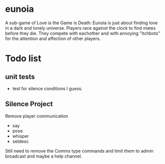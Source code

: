 # eunoia
A sub-game of Love is the Game is Death: Eunoia is just about finding love in a dark and lonely universe.
Players race against the clock to find mates before they die. They compete with
eachother and with annoying "itchbots" for the attention and affection of other
players.


# Todo list

## unit tests

* test for silence conditions I guess.

## Silence Project

Remove player communication
* say
* pose
* whisper
* setdesc

Still need to remove the Comms type commands and limit them to admin
broadcast and maybe a help channel.
